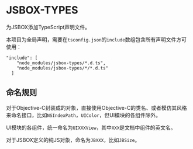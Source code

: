 # JSBOX-TYPES

为JSBOX添加TypeScript声明文件。

本项目为全局声明，需要在`tsconfig.json`的`include`数组包含所有声明文件方可使用：
```
"include": [
    "node_modules/jsbox-types/*.d.ts",
    "node_modules/jsbox-types/*/*.d.ts"
  ]
```

## 命名规则

对于Objective-C封装成的对象，直接使用Objective-C的类名、或者模仿其风格来命名接口，比如`NSIndexPath`，`UIColor`，但UI模块的各组件除外。

UI模块的各组件，统一命名为`UIXXXView`，其中`XXX`是文档中组件的英文名。

对于JSBOX定义的纯JS对象，命名为`JBXXX`，比如`JBSize`。